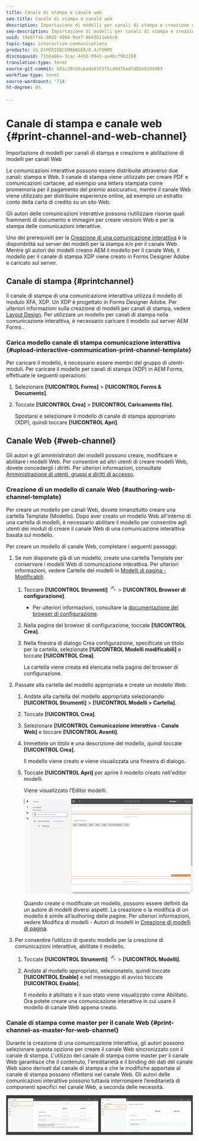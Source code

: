```yaml
---
title: Canale di stampa e canale web
seo-title: Canale di stampa e canale web
description: Importazione di modelli per canali di stampa e creazione e abilitazione di modelli per canali Web
seo-description: Importazione di modelli per canali di stampa e creazione e abilitazione di modelli per canali Web
uuid: 19e6ffab-00d2-4084-9ee7-9643b11eb6c6
topic-tags: interactive-communications
products: SG_EXPERIENCEMANAGER/6.4/FORMS
discoiquuid: 71bba66a-3cac-445b-9941-aa4bcf9b2160
translation-type: tm+mt
source-git-commit: b61c20c65ceade0153f5cd04fbedfd02e919d483
workflow-type: tm+mt
source-wordcount: '714'
ht-degree: 0%

---
```



# Canale di stampa e canale web {#print-channel-and-web-channel}

Importazione di modelli per canali di stampa e creazione e abilitazione di modelli per canali Web

Le comunicazioni interattive possono essere distribuite attraverso due canali: stampa e Web. Il canale di stampa viene utilizzato per creare PDF e comunicazioni cartacee, ad esempio una lettera stampata come promemoria per il pagamento del premio assicurativo, mentre il canale Web viene utilizzato per distribuire esperienze online, ad esempio un estratto conto della carta di credito su un sito Web.

Gli autori delle comunicazioni interattive possono riutilizzare risorse quali frammenti di documento e immagini per creare versioni Web e per la stampa delle comunicazioni interattive.

Uno dei prerequisiti per la [Creazione di una comunicazione interattiva](/help/forms/using/create-interactive-communication.md) è la disponibilità sul server dei modelli per la stampa e/o per il canale Web. Mentre gli autori dei modelli creano AEM il modello per il canale Web, il modello per il canale di stampa XDP viene creato in  Forms Designer Adobe e caricato sul server.

## Canale di stampa {#printchannel}

Il canale di stampa di una comunicazione interattiva utilizza il modello di modulo XFA, XDP. Un XDP è progettato in Forms Designer  Adobe. Per ulteriori informazioni sulla creazione di modelli per canali di stampa, vedere [Layout Design](/help/forms/using/layout-design-details.md). Per utilizzare un modello per canali di stampa nella comunicazione interattiva, è necessario caricare il modello sul server AEM Forms .

### Carica modello canale di stampa comunicazione interattiva {#upload-interactive-communication-print-channel-template}

Per caricare il modello, è necessario essere membri del gruppo di utenti-moduli. Per caricare il modello per canali di stampa (XDP) in  AEM Forms, effettuate le seguenti operazioni:

1. Selezionare **[!UICONTROL Forms]** > **[!UICONTROL Forms &amp; Documents]**.

1. Toccate **[!UICONTROL Crea]** > **[!UICONTROL Caricamento file]**.

   Spostarsi e selezionare il modello di canale di stampa appropriato (XDP), quindi toccare **[!UICONTROL Apri]**.

## Canale Web {#web-channel}

Gli autori e gli amministratori dei modelli possono creare, modificare e abilitare i modelli Web. Per consentire ad altri utenti di creare modelli Web, dovete concedergli i diritti. Per ulteriori informazioni, consultate [Amministrazione di utenti, gruppi e diritti di accesso](/help/sites-administering/user-group-ac-admin.md).

### Creazione di un modello di canale Web {#authoring-web-channel-template}

Per creare un modello per canali Web, dovete innanzitutto creare una cartella Template (Modello). Dopo aver creato un modello Web all&#39;interno di una cartella di modelli, è necessario abilitare il modello per consentire agli utenti dei moduli di creare il canale Web di una comunicazione interattiva basata sul modello.

Per creare un modello di canale Web, completare i seguenti passaggi:

1. Se non disponete già di un modello, create una cartella Template per conservare i modelli Web di comunicazione interattiva. Per ulteriori informazioni, vedere Cartelle dei modelli in [Modelli di pagina - Modificabili](/help/sites-developing/page-templates-editable.md).

   1. Toccare **[!UICONTROL Strumenti]** ![strumenti-1](assets/tools-1.png) > **[!UICONTROL Browser di configurazione]**.
      * Per ulteriori informazioni, consultare la [documentazione del browser di configurazione](/help/sites-administering/configurations.md).
   1. Nella pagina del browser di configurazione, toccate **[!UICONTROL Crea]**.
   1. Nella finestra di dialogo Crea configurazione, specificate un titolo per la cartella, selezionate **[!UICONTROL Modelli modificabili]** e toccate **[!UICONTROL Crea]**.

      La cartella viene creata ed elencata nella pagina del browser di configurazione.

1. Passate alla cartella del modello appropriata e create un modello Web.

   1. Andate alla cartella del modello appropriata selezionando **[!UICONTROL Strumenti]** > **[!UICONTROL Modelli > Cartella]**.
   1. Toccate **[!UICONTROL Crea]**.
   1. Selezionare **[!UICONTROL Comunicazione interattiva - Canale Web]** e toccare **[!UICONTROL Avanti]**.
   1. Immettete un titolo e una descrizione del modello, quindi toccate **[!UICONTROL Crea]**.

      Il modello viene creato e viene visualizzata una finestra di dialogo.

   1. Toccate **[!UICONTROL Apri]** per aprire il modello creato nell&#39;editor modelli.

      Viene visualizzato l’Editor modelli.

      ![webchanneltemplate](assets/webchanneltemplate.png)

      Quando create o modificate un modello, possono essere definiti da un autore di modelli diversi aspetti. La creazione o la modifica di un modello è simile all’authoring delle pagine. Per ulteriori informazioni, vedere Modifica di modelli - Autori di modelli in [Creazione di modelli di pagina](/help/sites-authoring/templates.md).

1. Per consentire l’utilizzo di questo modello per la creazione di comunicazioni interattive, abilitate il modello.

   1. Toccate **[!UICONTROL Strumenti]** ![strumenti-1](assets/tools-1.png) > **[!UICONTROL Modelli]**.
   1. Andate al modello appropriato, selezionatelo, quindi toccate **[!UICONTROL Enable]** e nel messaggio di avviso toccate **[!UICONTROL Enable]**.

      Il modello è abilitato e il suo stato viene visualizzato come Abilitato. Ora potete creare una comunicazione interattiva in cui usare il modello di canale Web appena creato.

### Canale di stampa come master per il canale Web {#print-channel-as-master-for-web-channel}

Durante la creazione di una comunicazione interattiva, gli autori possono selezionare questa opzione per creare il canale Web sincronizzato con il canale di stampa. L&#39;utilizzo del canale di stampa come master per il canale Web garantisce che il contenuto, l&#39;ereditarietà e il binding dei dati del canale Web siano derivati dal canale di stampa e che le modifiche apportate al canale di stampa possano riflettersi nel canale Web. Gli autori delle comunicazioni interattive possono tuttavia interrompere l’ereditarietà di componenti specifici nel canale Web, a seconda delle necessità.

![printweb_2-2](assets/printweb_2-2.png)

